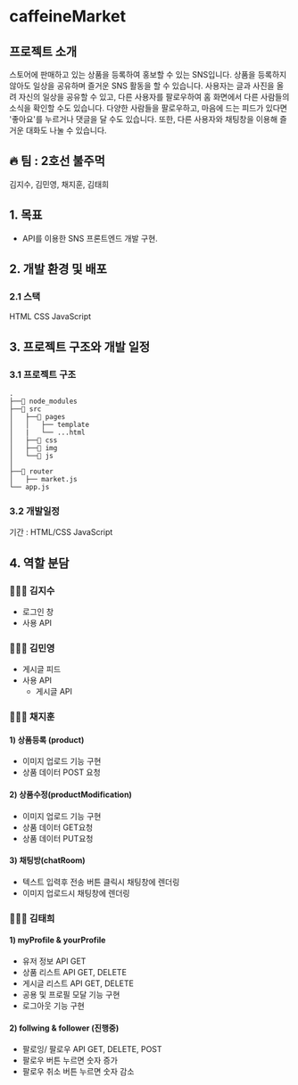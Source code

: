 # caffeineMarket

## **프로젝트 소개**

스토어에 판매하고 있는 상품을 등록하여 홍보할 수 있는 SNS입니다.
상품을 등록하지 않아도 일상을 공유하며 즐거운 SNS 활동을 할 수 있습니다.
사용자는 글과 사진을 올려 자신의 일상을 공유할 수 있고,
다른 사용자를 팔로우하여 홈 화면에서 다른 사람들의 소식을 확인할 수도 있습니다.
다양한 사람들을 팔로우하고, 마음에 드는 피드가 있다면 '좋아요'를 누르거나 댓글을 달 수도 있습니다.
또한, 다른 사용자와 채팅창을 이용해 즐거운 대화도 나눌 수 있습니다.

## :fire: 팀 : 2호선 불주먹

김지수, 김민영, 채지훈, 김태희


## 1. 목표
- API를 이용한 SNS 프론트엔드 개발 구현.


## 2. 개발 환경 및 배포
### 2.1 스택

HTML
CSS
JavaScript

## 3. 프로젝트 구조와 개발 일정
### 3.1 프로젝트 구조
```
.
├──📁 node_modules
├──📁 src
│   ├──📁 pages
│   │   ├── template
│   |   └── ...html
│   ├──📁 css
│   ├──📁 img
│   └──📁 js
│      
├──📁 router
│   ├── market.js
└── app.js
```

### 3.2 개발일정
기간 : 
HTML/CSS 
JavaScript 

## 4. 역할 분담

### 👨🏻‍🚒 김지수
- 로그인 창
- 사용 API

### 👨🏻‍🚒 김민영
- 게시글 피드
- 사용 API
   - 게시글 API

### 👨🏻‍🚒 채지훈
#### 1) 상품등록 (product)

- 이미지 업로드 기능 구현
- 상품 데이터 POST 요청

#### 2) 상품수정(productModification)

- 이미지 업로드 기능 구현
- 상품 데이터 GET요청
- 상품 데이터 PUT요청

#### 3) 채팅방(chatRoom) 

- 텍스트 입력후 전송 버튼 클릭시 채팅창에 렌더링
- 이미지 업로드시 채팅창에 렌더링

### 👷🏻‍♀️ 김태희
#### 1)  myProfile & yourProfile 
- 유저 정보 API GET 
- 상품 리스트 API GET, DELETE
- 게시글 리스트 API GET, DELETE
- 공용 및 프로필 모달  기능 구현
- 로그아웃 기능 구현

#### 2) follwing & follower (진행중)
- 팔로잉/ 팔로우 API GET, DELETE, POST
- 팔로우 버튼 누르면 숫자 증가  
- 팔로우 취소 버튼 누르면 숫자 감소

